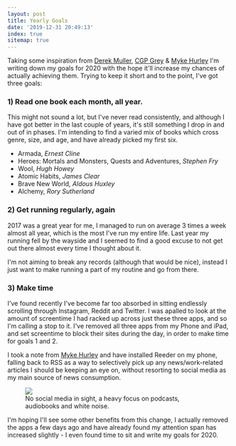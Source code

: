 ```yaml
---
layout: post
title: Yearly Goals
date: '2019-12-31 20:49:13'
index: true
sitemap: true
---
```


Taking some inspiration from [Derek Muller](https://www.youtube.com/user/1veritasium), [CGP Grey](https://www.youtube.com/user/CGPGrey) & [Myke Hurley](https://www.relay.fm/cortex/95) I'm writing down my goals for 2020 with the hope it'll increase my chances of actually achieving them. Trying to keep it short and to the point, I've got three goals:

### 1) Read one book each month, all year.

This might not sound a lot, but I've never read consistently, and although I have got better in the last couple of years, it's still something I drop in and out of in phases. I'm intending to find a varied mix of books which cross genre, size, and age, and have already picked my first six.

- Armada, _Ernest Cline_
- Heroes: Mortals and Monsters, Quests and Adventures, _Stephen Fry_
- Wool, _Hugh Howey_
- Atomic Habits, _James Clear_
- Brave New World, _Aldous Huxley_
- Alchemy, _Rory Sutherland_

### 2) Get running regularly, again

2017 was a great year for me, I managed to run on average 3 times a week almost all year, which is the most I've run my entire life. Last year my running fell by the wayside and I seemed to find a good excuse to not get out there almost every time I thought about it.

I'm not aiming to break any records (although that would be nice), instead I just want to make running a part of my routine and go from there.

### 3) Make time

I've found recently I've become far too absorbed in sitting endlessly scrolling through Instagram, Reddit and Twitter. I was apalled to look at the amount of screentime I had racked up across just these three apps, and so I'm calling a stop to it. I've removed all three apps from my Phone and iPad, and set screentime to block their sites during the day, in order to make time for goals 1 and 2.

I took a note from [Myke Hurley](https://overcast.fm/+E7b4dW8D0) and have installed Reeder on my phone, falling back to RSS as a way to selectively pick up any news/work-related articles I should be keeping an eye on, without resorting to social media as my main source of news consumption.

<figure class="kg-card kg-image-card kg-card-hascaption"><img src="/content/images/2019/12/D3EBD532-A532-4479-8C29-FE519925E1E9.png" class="kg-image"><figcaption>No social media in sight, a heavy focus on podcasts, audiobooks and white noise.</figcaption></figure>

I'm hoping I'll see some other benefits from this change, I actually removed the apps a few days ago and have already found my attention span has increased slightly - I even found time to sit and write my goals for 2020.

